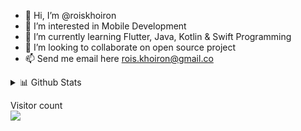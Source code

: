 - 👋 Hi, I’m @roiskhoiron
- 👀 I’m interested in Mobile Development
- 🌱 I’m currently learning Flutter, Java, Kotlin & Swift Programming
- 💞️ I’m looking to collaborate on open source project
- 📫 Send me email here rois.khoiron@gmail.co
<details>
<summary>📊 Github Stats</summary>

![Ashish's most used languages](https://github-readme-stats.vercel.app/api/top-langs/?username=roiskhoiron&theme=vue) 

</details>
<p > 
  Visitor count<br>
  <img src="https://profile-counter.glitch.me/roiskhoiron/count.svg" />
</p>
<!---
roiskhoiron/roiskhoiron is a ✨ special ✨ repository because its `README.md` (this file) appears on your GitHub profile.
You can click the Preview link to take a look at your changes.
--->
